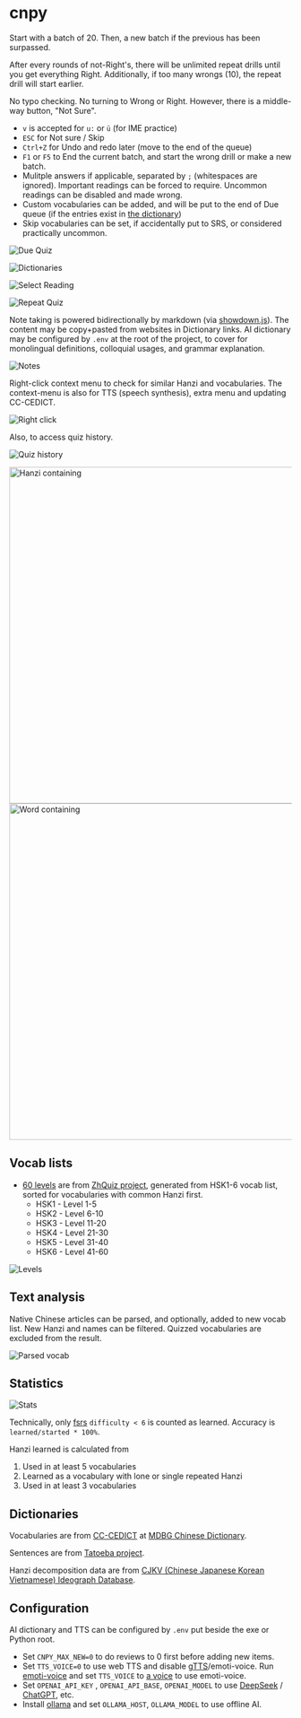 # cnpy

Start with a batch of 20. Then, a new batch if the previous has been surpassed.

After every rounds of not-Right's, there will be unlimited repeat drills until you get everything Right. Additionally, if too many wrongs (10), the repeat drill will start earlier.

No typo checking. No turning to Wrong or Right. However, there is a middle-way button, "Not Sure".

- `v` is accepted for `u:` or `ü` (for IME practice)
- `ESC` for Not sure / Skip
- `Ctrl+Z` for Undo and redo later (move to the end of the queue)
- `F1` or `F5` to End the current batch, and start the wrong drill or make a new batch.
- Mulitple answers if applicable, separated by `;` (whitespaces are ignored). Important readings can be forced to require. Uncommon readings can be disabled and made wrong.
- Custom vocabularies can be added, and will be put to the end of Due queue (if the entries exist in [the dictionary](https://www.mdbg.net/chinese/dictionary))
- Skip vocabularies can be set, if accidentally put to SRS, or considered practically uncommon.

![Due Quiz](_README/due.png)

![Dictionaries](_README/right.png)

![Select Reading](_README/select3.png)

![Repeat Quiz](_README/repeat.png)

Note taking is powered bidirectionally by markdown (via [showdown.js](https://showdownjs.com/)). The content may be copy+pasted from websites in Dictionary links. AI dictionary may be configured by `.env` at the root of the project, to cover for monolingual definitions, colloquial usages, and grammar explanation.

![Notes](_README/notes.png)

Right-click context menu to check for similar Hanzi and vocabularies. The context-menu is also for TTS (speech synthesis), extra menu and updating CC-CEDICT.

![Right click](_README/contextmenu.png)

Also, to access quiz history.

![Quiz history](_README/history.png)

<img title="Hanzi containing" src="_README/sup.png" width=600 />

<img title="Word containing" src="_README/in.png" width=600 />

## Vocab lists

- [60 levels](/assets/zhquiz-level/) are from [ZhQuiz project](https://github.com/zhquiz/level/blob/master/_data/generated/vocab.yaml), generated from HSK1-6 vocab list, sorted for vocabularies with common Hanzi first.
  - HSK1 - Level 1-5
  - HSK2 - Level 6-10
  - HSK3 - Level 11-20
  - HSK4 - Level 21-30
  - HSK5 - Level 31-40
  - HSK6 - Level 41-60

![Levels](_README/levels.png)

## Text analysis

Native Chinese articles can be parsed, and optionally, added to new vocab list. New Hanzi and names can be filtered. Quizzed vocabularies are excluded from the result.

![Parsed vocab](_README/parsed-vocab.jpg)

## Statistics

![Stats](_README/stats2.png)

Technically, only [fsrs](https://pypi.org/project/fsrs/) `difficulty < 6` is counted as learned. Accuracy is `learned/started * 100%`.

Hanzi learned is calculated from

1. Used in at least 5 vocabularies
2. Learned as a vocabulary with lone or single repeated Hanzi
3. Used in at least 3 vocabularies

## Dictionaries

Vocabularies are from [CC-CEDICT](https://www.mdbg.net/chinese/dictionary?page=cc-cedict) at [MDBG Chinese Dictionary](https://www.mdbg.net/chinese/dictionary).

Sentences are from [Tatoeba project](https://tatoeba.org).

Hanzi decomposition data are from [CJKV (Chinese Japanese Korean Vietnamese) Ideograph Database](https://github.com/cjkvi/cjkvi-ids).

## Configuration

AI dictionary and TTS can be configured by `.env` put beside the exe or Python root.

* Set `CNPY_MAX_NEW=0` to do reviews to 0 first before adding new items.
* Set `TTS_VOICE=0` to use web TTS and disable [gTTS](https://github.com/pndurette/gTTS?tab=readme-ov-file#disclaimer)/emoti-voice. Run [emoti-voice](https://github.com/netease-youdao/EmotiVoice?tab=readme-ov-file#quickstart) and set `TTS_VOICE` to [a voice](https://github.com/netease-youdao/EmotiVoice/wiki/😊-voice-wiki-page) to use emoti-voice.
* Set `OPENAI_API_KEY` , `OPENAI_API_BASE`, `OPENAI_MODEL` to use [DeepSeek](https://api-docs.deepseek.com/) / [ChatGPT](https://platform.openai.com/docs/models), etc.
* Install [ollama](https://ollama.com) and set `OLLAMA_HOST`, `OLLAMA_MODEL` to use offline AI.
